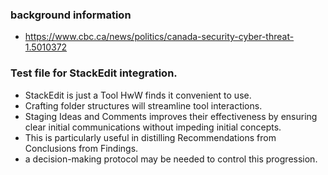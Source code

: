 ### background information
* https://www.cbc.ca/news/politics/canada-security-cyber-threat-1.5010372

### Test file for StackEdit integration.
* StackEdit is just a Tool HwW finds it convenient to use.
* Crafting folder structures will streamline tool interactions.
* Staging Ideas and Comments improves their effectiveness by ensuring clear initial communications without impeding initial concepts.
* This is particularly useful in distilling Recommendations from Conclusions from Findings.
* a decision-making protocol may be needed to control this progression.
